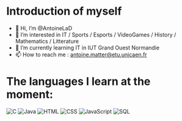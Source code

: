 # Introduction of myself
- 👋 Hi, I’m @AntoineLaD
- 👀 I’m interested in IT / Sports / Esports / VideoGames / History / Mathematics / Litterature
- 🌱 I’m currently learning IT in IUT Grand Ouest Normandie
- 📫 How to reach me :  antoine.matter@etu.unicaen.fr

# The languages ​​I learn at the moment:
![C](https://img.shields.io/badge/Langage-C-blue)
![Java](https://img.shields.io/badge/Langage-Java-red)
![HTML](https://img.shields.io/badge/Langage-HTML-orange)
![CSS](https://img.shields.io/badge/Langage-CSS-blueviolet)
![JavaScript](https://img.shields.io/badge/Langage-JavaScript-yellow)
![SQL](https://img.shields.io/badge/Langage-SQL-green)



<!---
AntoineLaD/AntoineLaD is a ✨ special ✨ repository because its `README.md` (this file) appears on your GitHub profile.
You can click the Preview link to take a look at your changes.
--->
